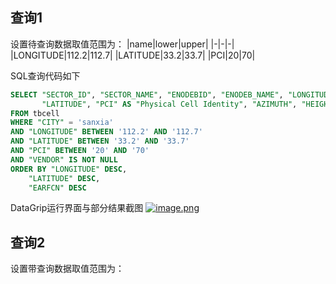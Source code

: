 ## 查询1

设置待查询数据取值范围为：
|name|lower|upper|
|-|-|-|
|LONGITUDE|112.2|112.7|
|LATITUDE|33.2|33.7|
|PCI|20|70|

SQL查询代码如下
```sql
SELECT "SECTOR_ID", "SECTOR_NAME", "ENODEBID", "ENODEB_NAME", "LONGITUDE",
       "LATITUDE", "PCI" AS "Physical Cell Identity", "AZIMUTH", "HEIGHT"
FROM tbcell
WHERE "CITY" = 'sanxia'
AND "LONGITUDE" BETWEEN '112.2' AND '112.7'
AND "LATITUDE" BETWEEN '33.2' AND '33.7'
AND "PCI" BETWEEN '20' AND '70'
AND "VENDOR" IS NOT NULL
ORDER BY "LONGITUDE" DESC,
    "LATITUDE" DESC,
    "EARFCN" DESC
```
DataGrip运行界面与部分结果截图
[![image.png](https://github.com/Wang-Mingri/Pic/blob/main/GaussDB1_01_1.png)](https://github.com/Arete-FFF/DBS_examination/blob/main/test.csv)

## 查询2

设置带查询数据取值范围为：